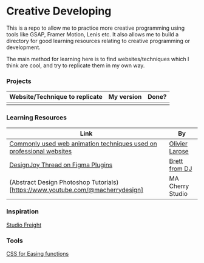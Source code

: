 # Creative Developing

This is a repo to allow me to practice more creative programming using  tools like GSAP, Framer Motion, Lenis etc.
It also allows me to build a directory for good learning resources relating to creative programming or development.

The main method for learning here is to find websites/techniques which I think are cool, and try to replicate them in my own way.

### Projects

| Website/Technique to replicate | My version | Done?
|--|--|--
|  |  | 


### Learning Resources
|Link|By
|--|--|
|  [Commonly used web animation techniques used on professional websites](https://www.youtube.com/watch?v=9eHEOAn2FOA) |[Olivier Larose](https://github.com/olivierlarose) 
|[DesignJoy Thread on Figma Plugins](https://x.com/BrettFromDJ/status/1800977158942359583)|[Brett from DJ](https://www.designjoy.co/)
|(Abstract Design Photoshop Tutorials)[https://www.youtube.com/@macherrydesign]| MA Cherry Studio

### Inspiration

[Studio Freight](https://studiofreight.com/)

### Tools

[CSS for Easing functions](https://easings.net/)
